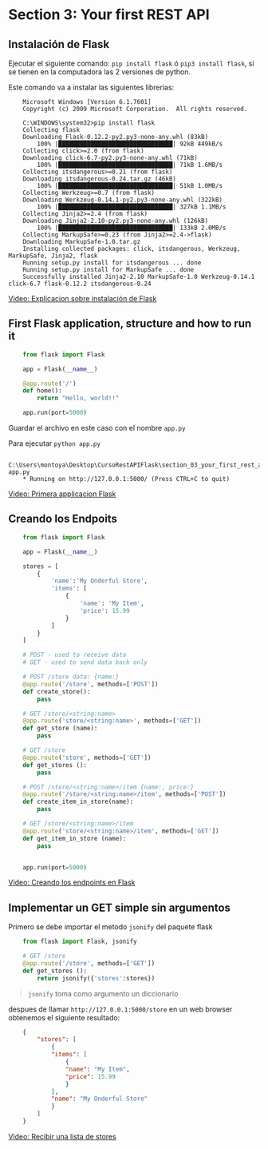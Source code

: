 # Section 3: Your first REST API

## Instalación de Flask

Ejecutar el siguiente comando: ```pip install flask``` ó ```pip3 install flask```, si se tienen en la computadora las 2 versiones de python.

Este comando va a instalar las siguientes librerias:

```
    Microsoft Windows [Version 6.1.7601]
    Copyright (c) 2009 Microsoft Corporation.  All rights reserved.

    C:\WINDOWS\system32>pip install flask
    Collecting flask
    Downloading Flask-0.12.2-py2.py3-none-any.whl (83kB)
        100% |████████████████████████████████| 92kB 449kB/s
    Collecting click>=2.0 (from flask)
    Downloading click-6.7-py2.py3-none-any.whl (71kB)
        100% |████████████████████████████████| 71kB 1.6MB/s
    Collecting itsdangerous>=0.21 (from flask)
    Downloading itsdangerous-0.24.tar.gz (46kB)
        100% |████████████████████████████████| 51kB 1.0MB/s
    Collecting Werkzeug>=0.7 (from flask)
    Downloading Werkzeug-0.14.1-py2.py3-none-any.whl (322kB)
        100% |████████████████████████████████| 327kB 1.1MB/s
    Collecting Jinja2>=2.4 (from flask)
    Downloading Jinja2-2.10-py2.py3-none-any.whl (126kB)
        100% |████████████████████████████████| 133kB 2.0MB/s
    Collecting MarkupSafe>=0.23 (from Jinja2>=2.4->flask)
    Downloading MarkupSafe-1.0.tar.gz
    Installing collected packages: click, itsdangerous, Werkzeug, MarkupSafe, Jinja2, flask
    Running setup.py install for itsdangerous ... done
    Running setup.py install for MarkupSafe ... done
    Successfully installed Jinja2-2.10 MarkupSafe-1.0 Werkzeug-0.14.1 click-6.7 flask-0.12.2 itsdangerous-0.24
```

[Video: Explicacion sobre instalación de Flask](https://www.udemy.com/rest-api-flask-and-python/learn/v4/t/lecture/5960108?start=0)

## First Flask application, structure and how to run it

```python
    from flask import Flask

    app = Flask(__name__)

    @app.route('/')
    def home():
        return "Hello, world!!"

    app.run(port=5000)
```

Guardar el archivo en este caso con el nombre ```app.py```

Para ejecutar ```python app.py```

```
    C:\Users\montoya\Desktop\CursoRestAPIFlask\section_03_your_first_rest_api>python app.py
    * Running on http://127.0.0.1:5000/ (Press CTRL+C to quit)
```

[Video: Primera applicacion Flask](https://www.udemy.com/rest-api-flask-and-python/learn/v4/t/lecture/5960110?start=0)

## Creando los Endpoits

```python
    from flask import Flask

    app = Flask(__name__)

    stores = [
        {
            'name':'My Onderful Store',
            'items': [
                {
                    'name': 'My Item',
                    'price': 15.99
                }
            ]
        }
    ]

    # POST - used to receive data
    # GET - used to send data back only

    # POST /store data: {name:}
    @app.route('/store', methods=['POST'])
    def create_store():
        pass

    # GET /store/<string:name>
    @app.route('store/<string:name>', methods=['GET'])
    def get_store (name):
        pass

    # GET /store
    @app.route('store', methods=['GET'])
    def get_stores ():
        pass

    # POST /store/<string:name>/item {name:, price:}
    @app.route('/store/<string:name>/item', methods=['POST'])
    def create_item_in_store(name):
        pass

    # GET /store/<string:name>/item
    @app.route('store/<string:name>/item', methods=['GET'])
    def get_item_in_store (name):
        pass


    app.run(port=5000)
```

[Video: Creando los endpoints en Flask](https://www.udemy.com/rest-api-flask-and-python/learn/v4/t/lecture/5960116?start=0)

## Implementar un GET simple sin argumentos

Primero se debe importar el metodo ```jsonify``` del paquete flask

```python
    from flask import Flask, jsonify
```

```python
    # GET /store
    @app.route('/store', methods=['GET'])
    def get_stores ():
        return jsonify({'stores':stores})
```

> ```jsonify``` toma como argumento un diccionario

despues de llamar ```http://127.0.0.1:5000/store``` en un web browser obtenemos el siguiente resultado:  

```json
    {
        "stores": [
            {
            "items": [
                {
                "name": "My Item", 
                "price": 15.99
                }
            ], 
            "name": "My Onderful Store"
            }
        ]
    }
```

[Video: Recibir una lista de stores ](https://www.udemy.com/rest-api-flask-and-python/learn/v4/t/lecture/5960118?start=0)